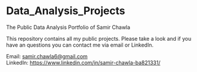 # Data_Analysis_Projects
The Public Data Analysis Portfolio of Samir Chawla  

This repository contains all my public projects.  Please take a look and if you have an questions you can contact me via email or LinkedIn.

Email: samir.chawla6@gmail.com  
LinkedIn: https://www.linkedin.com/in/samir-chawla-ba821331/

